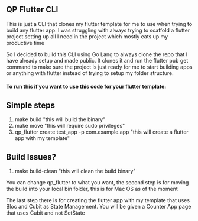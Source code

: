 ## QP Flutter CLI

<p>This is just a CLI that clones my flutter template for me to use when trying to build any flutter app. I was struggling with always trying to scaffold a flutter project setting up all I need in the project which mostly eats up my productive time</p>

<p>So I decided to build this CLI using Go Lang to always clone the repo that I have already setup and made public. It clones it and run the flutter pub get command to make sure the project is just ready for me to start building apps or anything with flutter instead of trying to setup my folder structure.</p>

<h4>To run this if you want to use this code for your flutter template:</h4>

## Simple steps
1. make build "this will build the binary"
2. make move "this will require sudo privileges"
3. qp_flutter create test_app -p com.example.app "this will create a flutter app with my template"

## Build Issues?
1. make build-clean "this will clean the build binary"

<p>You can change qp_flutter to what you want, the second step is for moving the build into your local bin folder, this is for Mac OS as of the moment</p>

<p>The last step there is for creating the flutter app with my template that uses Bloc and Cubit as State Management. You will be given a Counter App page that uses Cubit and not SetState</p>